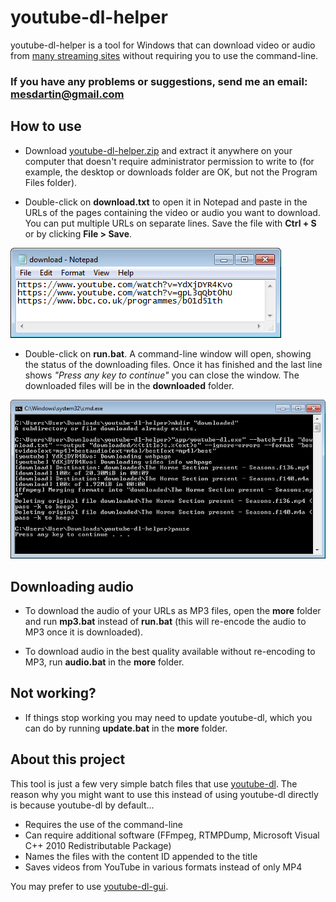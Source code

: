<!-- Global site tag (gtag.js) - Google Analytics -->
<script async src="https://www.googletagmanager.com/gtag/js?id=UA-127091114-1"></script>
<script>
  window.dataLayer = window.dataLayer || [];
  function gtag(){dataLayer.push(arguments);}
  gtag('js', new Date());

  gtag('config', 'UA-127091114-1');
</script>

# youtube-dl-helper

youtube-dl-helper is a tool for Windows that can download video or audio from [many streaming sites](https://rg3.github.io/youtube-dl/supportedsites.html) without requiring you to use the command-line.

### If you have any problems or suggestions, send me an email: **mesdartin@gmail.com**

## How to use

* Download [youtube-dl-helper.zip](https://github.com/youtube-dl-helper/youtube-dl-helper.github.io/releases/download/v0.1/youtube-dl-helper.zip) and extract it anywhere on your computer that doesn't require administrator permission to write to (for example, the desktop or downloads folder are OK, but not the Program Files folder).

* Double-click on **download.txt** to open it in Notepad and paste in the URLs of the pages containing the video or audio you want to download. You can put multiple URLs on separate lines. Save the file with **Ctrl + S** or by clicking **File > Save**.

![](notepad.png)

* Double-click on **run.bat**. A command-line window will open, showing the status of the downloading files. Once it has finished and the last line shows *"Press any key to continue"* you can close the window. The downloaded files will be in the **downloaded** folder.

![](finished.png)

## Downloading audio

* To download the audio of your URLs as MP3 files, open the **more** folder and run **mp3.bat** instead of **run.bat** (this will re-encode the audio to MP3 once it is downloaded).

* To download audio in the best quality available without re-encoding to MP3, run **audio.bat** in the **more** folder.

## Not working?

* If things stop working you may need to update youtube-dl, which you can do by running **update.bat** in the **more** folder.

## About this project

This tool is just a few very simple batch files that use [youtube-dl](http://rg3.github.io/youtube-dl/). The reason why you might want to use this instead of using youtube-dl directly is because youtube-dl by default...

* Requires the use of the command-line
* Can require additional software (FFmpeg, RTMPDump, Microsoft Visual C++ 2010 Redistributable Package)
* Names the files with the content ID appended to the title
* Saves videos from YouTube in various formats instead of only MP4

You may prefer to use [youtube-dl-gui](https://mrs0m30n3.github.io/youtube-dl-gui/).
